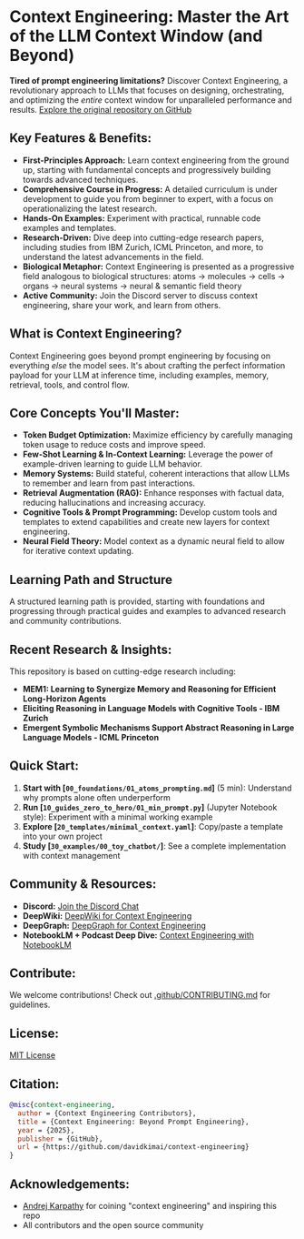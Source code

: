 # Context Engineering: Master the Art of the LLM Context Window (and Beyond)

**Tired of prompt engineering limitations?** Discover Context Engineering, a revolutionary approach to LLMs that focuses on designing, orchestrating, and optimizing the *entire* context window for unparalleled performance and results.  [Explore the original repository on GitHub](https://github.com/davidkimai/Context-Engineering)

## Key Features & Benefits:

*   **First-Principles Approach:** Learn context engineering from the ground up, starting with fundamental concepts and progressively building towards advanced techniques.
*   **Comprehensive Course in Progress:** A detailed curriculum is under development to guide you from beginner to expert, with a focus on operationalizing the latest research.
*   **Hands-On Examples:**  Experiment with practical, runnable code examples and templates.
*   **Research-Driven:**  Dive deep into cutting-edge research papers, including studies from IBM Zurich, ICML Princeton, and more, to understand the latest advancements in the field.
*   **Biological Metaphor:**  Context Engineering is presented as a progressive field analogous to biological structures: atoms → molecules → cells → organs → neural systems → neural & semantic field theory 
*   **Active Community:** Join the Discord server to discuss context engineering, share your work, and learn from others.

## What is Context Engineering?

Context Engineering goes beyond prompt engineering by focusing on everything *else* the model sees. It's about crafting the perfect information payload for your LLM at inference time, including examples, memory, retrieval, tools, and control flow.

## Core Concepts You'll Master:

*   **Token Budget Optimization:**  Maximize efficiency by carefully managing token usage to reduce costs and improve speed.
*   **Few-Shot Learning & In-Context Learning:** Leverage the power of example-driven learning to guide LLM behavior.
*   **Memory Systems:** Build stateful, coherent interactions that allow LLMs to remember and learn from past interactions.
*   **Retrieval Augmentation (RAG):** Enhance responses with factual data, reducing hallucinations and increasing accuracy.
*   **Cognitive Tools & Prompt Programming:** Develop custom tools and templates to extend capabilities and create new layers for context engineering.
*   **Neural Field Theory:** Model context as a dynamic neural field to allow for iterative context updating.

## Learning Path and Structure

A structured learning path is provided, starting with foundations and progressing through practical guides and examples to advanced research and community contributions.

## Recent Research & Insights:
This repository is based on cutting-edge research including:
*   **MEM1: Learning to Synergize Memory and Reasoning for Efficient Long-Horizon Agents**
*   **Eliciting Reasoning in Language Models with Cognitive Tools - IBM Zurich**
*   **Emergent Symbolic Mechanisms Support Abstract Reasoning in Large Language Models - ICML Princeton**

## Quick Start:

1.  **Start with [`00_foundations/01_atoms_prompting.md`]** (5 min): Understand why prompts alone often underperform
2.  **Run [`10_guides_zero_to_hero/01_min_prompt.py`]** (Jupyter Notebook style): Experiment with a minimal working example
3.  **Explore [`20_templates/minimal_context.yaml`]**: Copy/paste a template into your own project
4.  **Study [`30_examples/00_toy_chatbot/`]**: See a complete implementation with context management

## Community & Resources:

*   **Discord:** [Join the Discord Chat](https://discord.gg/JeFENHNNNQ)
*   **DeepWiki:**  [DeepWiki for Context Engineering](https://deepwiki.com/davidkimai/Context-Engineering)
*   **DeepGraph:** [DeepGraph for Context Engineering](https://www.deepgraph.co/davidkimai/Context-Engineering)
*   **NotebookLM + Podcast Deep Dive:** [Context Engineering with NotebookLM](https://notebooklm.google.com/notebook/0c6e4dc6-9c30-4f53-8e1a-05cc9ff3bc7e)

## Contribute:

We welcome contributions! Check out [.github/CONTRIBUTING.md](.github/CONTRIBUTING.md) for guidelines.

## License:

[MIT License](LICENSE)

## Citation:

```bibtex
@misc{context-engineering,
  author = {Context Engineering Contributors},
  title = {Context Engineering: Beyond Prompt Engineering},
  year = {2025},
  publisher = {GitHub},
  url = {https://github.com/davidkimai/context-engineering}
}
```

## Acknowledgements:

-   [Andrej Karpathy](https://x.com/karpathy/status/1937902205765607626) for coining "context engineering" and inspiring this repo
-   All contributors and the open source community